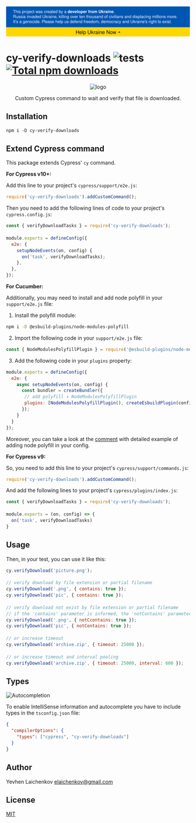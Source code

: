 [![Stand With Ukraine](https://raw.githubusercontent.com/vshymanskyy/StandWithUkraine/main/banner-direct-single.svg)](https://vshymanskyy.github.io/StandWithUkraine)

# cy-verify-downloads ![tests](https://github.com/elaichenkov/cy-verify-downloads/actions/workflows/test.yml/badge.svg) [![Total npm downloads](https://img.shields.io/npm/dt/cy-verify-downloads.svg)](https://www.npmjs.com/package/cy-verify-downloads)

<div align="center">
<img
  alt="logo"
  src="./assets/cy.verify.png"
/>
<p>Custom Cypress command to wait and verify that file is downloaded.</p>
</div>

## Installation

```shell
npm i -D cy-verify-downloads
```

## Extend Cypress command

This package extends Cypress' `cy` command.

**For Cypress v10+:**

Add this line to your project's `cypress/support/e2e.js`:

```javascript
require('cy-verify-downloads').addCustomCommand();
```

Then you need to add the following lines of code to your project's `cypress.config.js`:

```javascript
const { verifyDownloadTasks } = require('cy-verify-downloads');

module.exports = defineConfig({
  e2e: {
    setupNodeEvents(on, config) {
      on('task', verifyDownloadTasks);
    },
  },
});
```

**For Cucumber:**

Additionally, you may need to install and add node polyfill in your `support/e2e.js` file:

1. Install the polyfill module:

```bash
npm i -D @esbuild-plugins/node-modules-polyfill
```
2. Import the following code in your `support/e2e.js` file:

```js
const { NodeModulesPolyfillPlugin } = require('@esbuild-plugins/node-modules-polyfill');
```

3. Add the following code in your `plugins` property:

```js
module.exports = defineConfig({
  e2e: {
    async setupNodeEvents(on, config) {
      const bundler = createBundler({
       // add polyfill ⬇ NodeModulesPolyfillPlugin
       plugins: [NodeModulesPolyfillPlugin(), createEsbuildPlugin(config)],
      });
    }
  }
});
```
Moreover, you can take a look at the [comment](https://github.com/elaichenkov/cy-verify-downloads/issues/51#issuecomment-1237978973) with detailed example of adding node polyfill in your config.

**For Cypress v9:**

So, you need to add this line to your project's `cypress/support/commands.js`:

```javascript
require('cy-verify-downloads').addCustomCommand();
```

And add the following lines to your project's `cypress/plugins/index.js`:

```javascript
const { verifyDownloadTasks } = require('cy-verify-downloads');

module.exports = (on, config) => {
  on('task', verifyDownloadTasks)
}
```

## Usage

Then, in your test, you can use it like this:

```javascript
cy.verifyDownload('picture.png');

// verify download by file extension or partial filename
cy.verifyDownload('.png', { contains: true });
cy.verifyDownload('pic', { contains: true });

// verify download not exist by file extension or partial filename
// if the 'contains' parameter is informed, the 'notContains' parameter is ignored
cy.verifyDownload('.png', { notCcontains: true });
cy.verifyDownload('pic', { notContains: true });

// or increase timeout
cy.verifyDownload('archive.zip', { timeout: 25000 });

// or increase timeout and interval pooling
cy.verifyDownload('archive.zip', { timeout: 25000, interval: 600 });
```

## Types

![Autocompletion](./assets/autocompletion.gif?raw=true)

To enable IntelliSense information and autocomplete you have to include types in the `tsconfig.json` file:

```json
{
  "compilerOptions": {
    "types": ["cypress", "cy-verify-downloads"]
  }
}
```

## Author

Yevhen Laichenkov <elaichenkov@gmail.com>

## License

[MIT](LICENSE)
